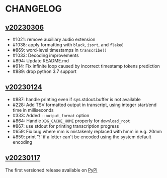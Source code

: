 # CHANGELOG


## [v20230306](https://github.com/openai/whisper/releases/tag/v20230306)

* #1021: remove auxiliary audio extension
* #1038: apply formatting with `black`, `isort`, and `flake8`
* #869: word-level timestamps in `transcribe()`
* #1033: Decoding improvements
* #894: Update README.md
* #914: Fix infinite loop caused by incorrect timestamp tokens prediction
* #889: drop python 3.7 support

## [v20230124](https://github.com/openai/whisper/releases/tag/v20230124)

* #887: handle printing even if sys.stdout.buffer is not available
* #228: Add TSV formatted output in transcript, using integer start/end time in milliseconds
* #333: Added `--output_format` option
* #864: Handle `XDG_CACHE_HOME` properly for `download_root`
* #867: use stdout for printing transcription progress
* #659: Fix bug where mm is mistakenly replaced with hmm in e.g. 20mm
* #859: print '?' if a letter can't be encoded using the system default encoding

## [v20230117](https://github.com/openai/whisper/releases/tag/v20230117)

The first versioned release available on [PyPI](https://pypi.org/project/openai-whisper/)
